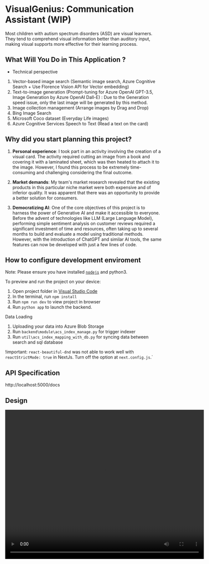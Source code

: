 
# VisualGenius: Communication Assistant (WIP)

Most children with autism spectrum disorders (ASD) are visual learners. They tend to comprehend visual information better than auditory input, making visual supports more effective for their learning process.

## What Will You Do in This Application ? 

- Technical perspective

1. Vector-based image search (Semantic image search, Azure Cognitive Search + Use Florence Vision API for Vector embedding)
1. Text-to-image generation (Prompt-tuning for Azure OpenAI GPT-3.5, Image Generation by Azure OpenAI Dall-E) : Due to the Generation speed issue, only the last image will be generated by this method.
1. Image collection management (Arrange images by Drag and Drop)
1. Bing Image Search
1. Microsoft Coco dataset (Everyday Life images)
1. Azure Cognitive Services Speech to Text (Read a text on the card)

## Why did you start planning this project?

1. <b>Personal experience</b>: I took part in an activity involving the creation of a visual card. The activity required cutting an image from a book and covering it with a laminated sheet, which was then heated to attach it to the image. However, I found this process to be extremely time-consuming and challenging considering the final outcome.

2. <b>Market demands</b>: My team's market research revealed that the existing products in this particular niche market were both expensive and of inferior quality. It was apparent that there was an opportunity to provide a better solution for consumers.

3. <b>Democratizing AI</b>: One of the core objectives of this project is to harness the power of Generative AI and make it accessible to everyone. Before the advent of technologies like LLM (Large Language Model), performing simple sentiment analysis on customer reviews required a significant investment of time and resources, often taking up to several months to build and evaluate a model using traditional methods. However, with the introduction of ChatGPT and similar AI tools, the same features can now be developed with just a few lines of code.

## How to configure development enviroment

  Note: Please ensure you have installed <code><a href="https://nodejs.org/en/download/">nodejs</a></code> and python3.

  To preview and run the project on your device:

  1. Open project folder in <a href="https://code.visualstudio.com/download">Visual Studio Code</a>
  2. In the terminal, run `npm install`
  3. Run `npm run dev` to view project in browser
  4. Run `python app` to launch the backend.

  Data Loading

  1. Uploading your data into Azure Blob Storage
  1. Run `backend\module\acs_index_manage.py` for trigger indexer
  1. Run `util\acs_index_mapping_with_db.py` for syncing data between search and sql database

  !important: `react-beautiful-dnd` was not able to work well with `reactStrictMode: true` in NextJs.
  Turn off the option at `next.config.js`.`

## API Specification

  http://localhost:5000/docs

## Design

<video width="640" height="480" controls>
  <source src="./docs/demo.mp4" type="video/mp4">
</video>